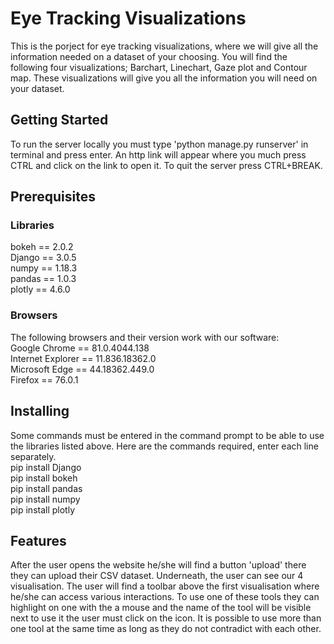# Eye Tracking Visualizations
This is the porject for eye tracking visualizations, where we will give all the information needed on a dataset of your choosing. You will find the following four visualizations; Barchart, Linechart, Gaze plot and Contour map. These visualizations will give you all the information you will need on your dataset.

## Getting Started

To run the server locally you must type 'python manage.py runserver' in terminal and press enter. An http link will appear where you much press CTRL and click on the link to open it. To quit the server press CTRL+BREAK.

## Prerequisites
### Libraries
bokeh == 2.0.2\
Django == 3.0.5\
numpy == 1.18.3\
pandas == 1.0.3\
plotly == 4.6.0

### Browsers
The following browsers and their version work with our software:\
Google Chrome == 81.0.4044.138\
Internet Explorer == 11.836.18362.0\
Microsoft Edge == 44.18362.449.0\
Firefox == 76.0.1
## Installing
Some commands must be entered in the command prompt to be able to use the libraries listed above. Here are the commands required, enter each line separately.\
pip install Django\
pip install bokeh\
pip install pandas\
pip install numpy\
pip install plotly

## Features
After the user opens the website he/she will find a button 'upload' there they can upload their CSV dataset. Underneath, the user can see our 4 visualisation. The user will find a toolbar above the first visualisation where he/she can access various interactions. To use one of these tools they can highlight on one with the a mouse and the name of the tool will be visible next to use it the user must click on the icon. It is possible to use more than one tool at the same time as long as they do not contradict with each other.
